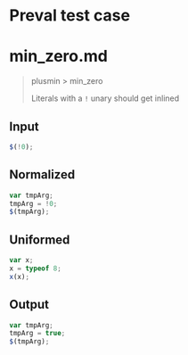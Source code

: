 # Preval test case

# min_zero.md

> plusmin > min_zero
>
> Literals with a `!` unary should get inlined

## Input

`````js filename=intro
$(!0);
`````

## Normalized

`````js filename=intro
var tmpArg;
tmpArg = !0;
$(tmpArg);
`````

## Uniformed

`````js filename=intro
var x;
x = typeof 8;
x(x);
`````

## Output

`````js filename=intro
var tmpArg;
tmpArg = true;
$(tmpArg);
`````
